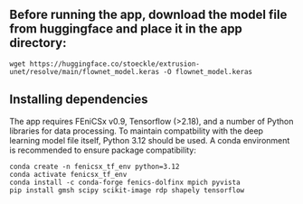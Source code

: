 ## Before running the app, download the model file from huggingface and place it in the app directory:

```
wget https://huggingface.co/stoeckle/extrusion-unet/resolve/main/flownet_model.keras -O flownet_model.keras
```
## Installing dependencies

The app requires FEniCSx v0.9, Tensorflow (>2.18), and a number of Python libraries for data processing. To maintain compatbility with the deep learning model file itself, Python 3.12 should be used. A conda environment is recommended to ensure package compatibility:

```
conda create -n fenicsx_tf_env python=3.12
conda activate fenicsx_tf_env
conda install -c conda-forge fenics-dolfinx mpich pyvista
pip install gmsh scipy scikit-image rdp shapely tensorflow 
```
